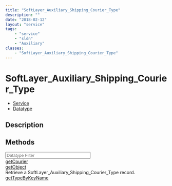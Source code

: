 ```yaml
---
title: "SoftLayer_Auxiliary_Shipping_Courier_Type"
description: ""
date: "2018-02-12"
layout: "service"
tags:
    - "service"
    - "sldn"
    - "Auxiliary"
classes:
    - "SoftLayer_Auxiliary_Shipping_Courier_Type"
---
```

# SoftLayer_Auxiliary_Shipping_Courier_Type
<div id='service-datatype'>
    <ul id='sldn-reference-tabs'>
    <li id='service'> <a href='/reference/services/SoftLayer_Auxiliary_Shipping_Courier_Type' >Service</a></li>    <li id='datatype'> <a href='/reference/datatypes/SoftLayer_Auxiliary_Shipping_Courier_Type' >Datatype</a></li>
    </ul>
</div>

## Description

        
        
<div id="properties" class="content">
    <h2>Methods</h2>
    <div class="view-filters">
        <div class="clearfix">
            <div class="search-input-box">
                <input placeholder="Datatype Filter" onkeyup="titleSearch(inputId='edit-combine', divId='method-div', elementClass='method-row')" 
                    type="text" id="edit-combine" value="" size="30" maxlength="128" class="form-text">
            </div>
        </div>
    </div>
    <div id="method-div">
            <div class="method-row">
                        <span class='view-field-title'><a href='/reference/services/SoftLayer_Auxiliary_Shipping_Courier_Type/getCourier'> getCourier</a> </span>
            <div class='views-field-body'></div>
        </div>
            <div class="method-row">
                        <span class='view-field-title'><a href='/reference/services/SoftLayer_Auxiliary_Shipping_Courier_Type/getObject'> getObject</a> </span>
            <div class='views-field-body'>Retrieve a SoftLayer_Auxiliary_Shipping_Courier_Type record.</div>
        </div>
            <div class="method-row">
                        <span class='view-field-title'><a href='/reference/services/SoftLayer_Auxiliary_Shipping_Courier_Type/getTypeByKeyName'> getTypeByKeyName</a> </span>
            <div class='views-field-body'></div>
        </div>
        </div>
</div>

